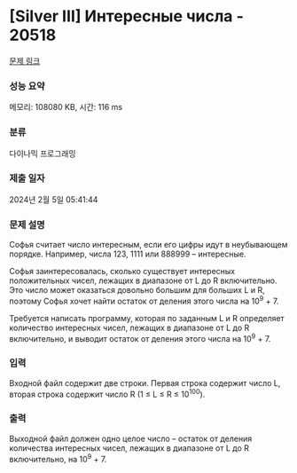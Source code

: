 # [Silver III] Интересные числа - 20518 

[문제 링크](https://www.acmicpc.net/problem/20518) 

### 성능 요약

메모리: 108080 KB, 시간: 116 ms

### 분류

다이나믹 프로그래밍

### 제출 일자

2024년 2월 5일 05:41:44

### 문제 설명

<p>Софья считает число интересным, если его цифры идут в неубывающем порядке. Например, числа 123, 1111 или 888999 – интересные.</p>

<p>Софья заинтересовалась, сколько существует интересных положительных чисел, лежащих в диапазоне от L до R включительно. Это число может оказаться довольно большим для больших L и R, поэтому Софья хочет найти остаток от деления этого числа на 10<sup>9</sup> + 7.</p>

<p>Требуется написать программу, которая по заданным L и R определяет количество интересных чисел, лежащих в диапазоне от L до R включительно, и выводит остаток от деления этого числа на 10<sup>9</sup> + 7.</p>

### 입력 

 <p>Входной файл содержит две строки. Первая строка содержит число L, вторая строка содержит число R (1 ≤ L ≤ R ≤ 10<sup>100</sup>).</p>

### 출력 

 <p>Выходной файл должен одно целое число – остаток от деления количества интересных чисел, лежащих в диапазоне от L до R включительно, на 10<sup>9</sup> + 7.</p>

